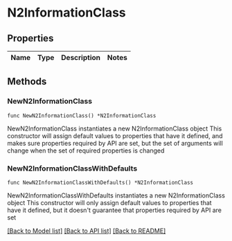# N2InformationClass

## Properties

Name | Type | Description | Notes
------------ | ------------- | ------------- | -------------

## Methods

### NewN2InformationClass

`func NewN2InformationClass() *N2InformationClass`

NewN2InformationClass instantiates a new N2InformationClass object
This constructor will assign default values to properties that have it defined,
and makes sure properties required by API are set, but the set of arguments
will change when the set of required properties is changed

### NewN2InformationClassWithDefaults

`func NewN2InformationClassWithDefaults() *N2InformationClass`

NewN2InformationClassWithDefaults instantiates a new N2InformationClass object
This constructor will only assign default values to properties that have it defined,
but it doesn't guarantee that properties required by API are set


[[Back to Model list]](../README.md#documentation-for-models) [[Back to API list]](../README.md#documentation-for-api-endpoints) [[Back to README]](../README.md)


